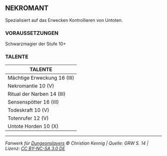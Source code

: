 ## NEKROMANT

Spezialisiert auf das Erwecken Kontrollieren von Untoten.

### VORAUSSETZUNGEN

Schwarzmagier der Stufe 10+

### TALENTE

| TALENTE                     |
| --------------------------- |
| Mächtige Erweckung 16 (III) |
| Nekromantie 10 (V)          |
| Ritual der Narben 14 (III)  |
| Sensenspötter 16 (III)      |
| Todeskraft 10 (V)           |
| Totenrufer 12 (V)           |
| Untote Horden 10 (X)        |

---

_Fanwerk für [Dungeonslayers](https://www.dungeonslayers.net/) © Christian Kennig | Quelle: GRW S. 14 | Lizenz: [CC BY-NC-SA 3.0 DE](https://creativecommons.org/licenses/by-nc-sa/3.0/de/)_

